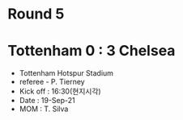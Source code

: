 # Round 5
# Tottenham 0 : 3 Chelsea
- Tottenham Hotspur Stadium
- referee - P. Tierney
- Kick off : 16:30(현지시각)
- Date : 19-Sep-21
- MOM : T. Silva
